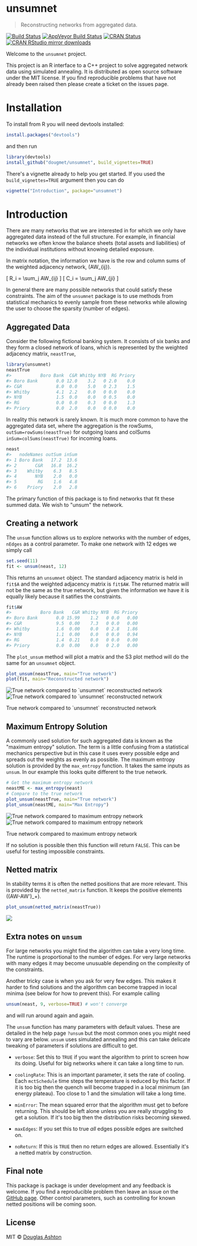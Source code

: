 <!-- README.md is generated from README.Rmd. Please edit that file -->
unsumnet
========

> Reconstructing networks from aggregated data.

[![Build Status](https://travis-ci.org/dougmet/unsumnet.svg?branch=master)](https://travis-ci.org/dougmet/unsumnet) [![AppVeyor Build Status](https://ci.appveyor.com/api/projects/status/github/dougmet/unsumnet?branch=master&svg=true)](https://ci.appveyor.com/project/dougmet/unsumnet) [![CRAN Status](http://www.r-pkg.org/badges/version/unsumnet)](http://www.r-pkg.org/pkg/unsumnet) [![CRAN RStudio mirror downloads](http://cranlogs.r-pkg.org/badges/unsumnet)](http://www.r-pkg.org/pkg/unsumnet)

Welcome to the `unsumnet` project.

This project is an R interface to a C++ project to solve aggregated network data using simulated annealing. It is distributed as open source software under the MIT license. If you find reproducible problems that have not already been raised then please create a ticket on the issues page.

Installation
============

To install from R you will need devtools installed:

``` r
install.packages("devtools")
```

and then run

``` r
library(devtools)
install_github("dougmet/unsumnet", build_vignettes=TRUE)
```

There's a vignette already to help you get started. If you used the `build_vignettes=TRUE` argument then you can do

``` r
vignette("Introduction", package="unsumnet")
```

Introduction
============

There are many networks that we are interested in for which we only have aggregated data instead of the full structure. For example, in financial networks we often know the balance sheets (total assets and liabilities) of the individual institutions without knowing detailed exposure.

In matrix notation, the information we have is the row and column sums of the weighted adjacency network, \(AW_{ij}\).

\[ R_i = \sum_j AW_{ij} \] \[ C_i = \sum_j AW_{ji} \]

In general there are many possible networks that could satisfy these constraints. The aim of the `unsumnet` package is to use methods from statistical mechanics to evenly sample from these networks while allowing the user to choose the sparsity (number of edges).

Aggregated Data
---------------

Consider the following fictional banking system. It consists of six banks and they form a closed network of loans, which is represented by the weighted adjacency matrix, `neastTrue`,

``` r
library(unsumnet)
neastTrue
#>           Boro Bank  C&R Whitby NYB  RG Priory
#> Boro Bank       0.0 12.0    3.2   0 2.0    0.0
#> C&R             8.0  0.0    5.0   0 2.3    1.5
#> Whitby          4.1  2.2    0.0   0 0.0    0.0
#> NYB             1.5  0.0    0.0   0 0.5    0.0
#> RG              0.0  0.0    0.3   0 0.0    1.3
#> Priory          0.0  2.0    0.0   0 0.0    0.0
```

In reality this network is rarely known. It is much more common to have the aggregated data set, where the aggregation is the rowSums, `outSum=rowSums(neastTrue)` for outgoing loans and colSums `inSum=colSums(neastTrue)` for incoming loans.

``` r
neast
#>   nodeNames outSum inSum
#> 1 Boro Bank   17.2  13.6
#> 2       C&R   16.8  16.2
#> 3    Whitby    6.3   8.5
#> 4       NYB    2.0   0.0
#> 5        RG    1.6   4.8
#> 6    Priory    2.0   2.8
```

The primary function of this package is to find networks that fit these summed data. We wish to "unsum" the network.

Creating a network
------------------

The `unsum` function allows us to explore networks with the number of edges, `nEdges` as a control parameter. To make one network with 12 edges we simply call

``` r
set.seed(11)
fit <- unsum(neast, 12)
```

This returns an `unsumnet` object. The standard adjacency matrix is held in `fit$A` and the weighted adjacency matrix is `fit$AW`. The returned matrix will not be the same as the true network, but given the information we have it is equally likely because it satifies the constraints.

``` r
fit$AW
#>           Boro Bank   C&R Whitby NYB  RG Priory
#> Boro Bank       0.0 15.99    1.2   0 0.0   0.00
#> C&R             9.5  0.00    7.3   0 0.0   0.00
#> Whitby          1.6  0.00    0.0   0 2.8   1.86
#> NYB             1.1  0.00    0.0   0 0.0   0.94
#> RG              1.4  0.21    0.0   0 0.0   0.00
#> Priory          0.0  0.00    0.0   0 2.0   0.00
```

The `plot_unsum` method will plot a matrix and the S3 plot method will do the same for an `unsumnet` object.

``` r
plot_unsum(neastTrue, main="True network")
plot(fit, main="Reconstructed network")
```

<img src="inst/figs/README-unnamed-chunk-10-1.png" alt="True network compared to `unsumnet` reconstructed network"  /><img src="inst/figs/README-unnamed-chunk-10-2.png" alt="True network compared to `unsumnet` reconstructed network"  />
<p class="caption">
True network compared to `unsumnet` reconstructed network
</p>

Maximum Entropy Solution
------------------------

A commonly used solution for such aggregated data is known as the "maximum entropy" solution. The term is a little confusing from a statistical mechanics perspective but in this case it uses every possible edge and spreads out the weights as evenly as possible. The maximum entropy solution is provided by the `max_entropy` function. It takes the same inputs as `unsum`. In our example this looks quite different to the true network.

``` r
# Get the maximum entropy network
neastME <- max_entropy(neast)
# Compare to the true network
plot_unsum(neastTrue, main="True network")
plot_unsum(neastME, main="Max Entropy")
```

<img src="inst/figs/README-unnamed-chunk-11-1.png" alt="True network compared to maximum entropy network"  /><img src="inst/figs/README-unnamed-chunk-11-2.png" alt="True network compared to maximum entropy network"  />
<p class="caption">
True network compared to maximum entropy network
</p>

If no solution is possible then this function will return `FALSE`. This can be useful for testing impossible constraints.

Netted matrix
-------------

In stability terms it is often the netted positions that are more relevant. This is provided by the `netted_matrix` function. It keeps the positive elements \((AW-AW')_+\).

``` r
plot_unsum(netted_matrix(neastTrue))
```

![](inst/figs/README-unnamed-chunk-12-1.png)<!-- -->

Extra notes on `unsum`
----------------------

For large networks you might find the algorithm can take a very long time. The runtime is proportional to the number of edges. For very large networks with many edges it may become unusuable depending on the complexity of the constraints.

Another tricky case is when you ask for very few edges. This makes it harder to find solutions and the algorithm can become trapped in local minima (see below for how to prevent this). For example calling

``` r
unsum(neast, 9, verbose=TRUE) # won't converge
```

and will run around again and again.

The `unsum` function has many parameters with default values. These are detailed in the help page `?unsum` but the most common ones you might need to vary are below. `unsum` uses simulated annealing and this can take delicate tweaking of parameters if solutions are difficult to get.

-   `verbose`: Set this to `TRUE` if you want the algorithm to print to screen how its doing. Useful for big networks where it can take a long time to run.

-   `coolingRate`: This is an important parameter, it sets the rate of cooling. Each `mctSchedule` time steps the temperature is reduced by this factor. If it is too big then the quench will become trapped in a local minimum (an energy plateau). Too close to 1 and the simulation will take a long time.

-   `minError`: The mean squared error that the algorithm must get to before returning. This should be left alone unless you are really struggling to get a solution. If it's too big then the distribution risks becoming skewed.

-   `maxEdges`: If you set this to true *all* edges possible edges are switched on.

-   `noReturn`: If this is `TRUE` then no return edges are allowed. Essentially it's a netted matrix by construction.

Final note
----------

This package is package is under development and any feedback is welcome. If you find a reproducible problem then leave an issue on the [GitHub page](https://www.github.com/dougmet/unsumnet/). Other control parameters, such as controlling for known netted positions will be coming soon.

License
-------

MIT © [Douglas Ashton](https://github.com/dougmet)
